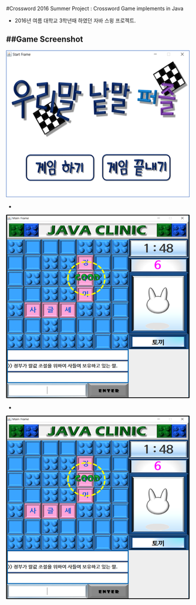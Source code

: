 #Crossword
2016 Summer Project : Crossword Game implements in Java
- 2016년 여름 대학교 3학년때 하였던 자바 스윙 프로젝트.

##Game Screenshot
-
<img src="./README_Image/game1_Image.png" width="500" height="400"/>

-
<img src="./README_Image/game2_Image.png" width="500" height="500"/>

-
<img src="./README_Image/game2_Image.png" width="500" height="500"/>